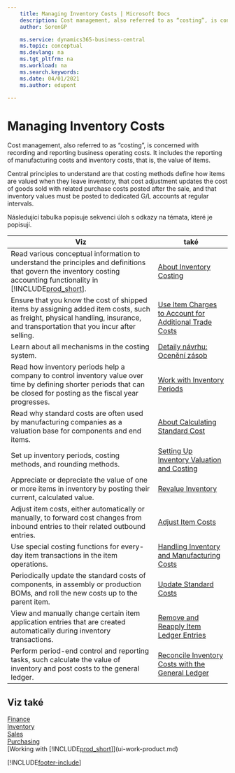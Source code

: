 ```yaml
---
    title: Managing Inventory Costs | Microsoft Docs
    description: Cost management, also referred to as “costing”, is concerned with recording and reporting business operating costs. It includes the reporting of manufacturing costs and inventory costs, that is, the value of items.
    author: SorenGP

    ms.service: dynamics365-business-central
    ms.topic: conceptual
    ms.devlang: na
    ms.tgt_pltfrm: na
    ms.workload: na
    ms.search.keywords:
    ms.date: 04/01/2021
    ms.author: edupont

---
```

# Managing Inventory Costs
Cost management, also referred to as “costing”, is concerned with recording and reporting business operating costs. It includes the reporting of manufacturing costs and inventory costs, that is, the value of items.

Central principles to understand are that costing methods define how items are valued when they leave inventory, that cost adjustment updates the cost of goods sold with related purchase costs posted after the sale, and that inventory values must be posted to dedicated G/L accounts at regular intervals.

Následující tabulka popisuje sekvenci úloh s odkazy na témata, které je popisují.

| **Viz** | **také** |
|------------|-------------|  
| Read various conceptual information to understand the principles and definitions that govern the inventory costing accounting functionality in [!INCLUDE[prod_short](includes/prod_short.md)]. | [About Inventory Costing](finance-learn-about-costing.md) |
| Ensure that you know the cost of shipped items by assigning added item costs, such as freight, physical handling, insurance, and transportation that you incur after selling. | [Use Item Charges to Account for Additional Trade Costs](payables-how-assign-item-charges.md) |
| Learn about all mechanisms in the costing system. | [Detaily návrhu: Ocenění zásob](design-details-inventory-costing.md) |
| Read how inventory periods help a company to control inventory value over time by defining shorter periods that can be closed for posting as the fiscal year progresses. | [Work with Inventory Periods](finance-how-to-work-with-inventory-periods.md) |
| Read why standard costs are often used by manufacturing companies as a valuation base for components and end items. | [About Calculating Standard Cost](finance-about-calculating-standard-cost.md) |
| Set up inventory periods, costing methods, and rounding methods. | [Setting Up Inventory Valuation and Costing](finance-set-up-inventory-valuation-and-costing.md) |
| Appreciate or depreciate the value of one or more items in inventory by posting their current, calculated value. | [Revalue Inventory](inventory-how-revalue-inventory.md) |
| Adjust item costs, either automatically or manually, to forward cost changes from inbound entries to their related outbound entries. | [Adjust Item Costs](inventory-how-adjust-item-costs.md) |
| Use special costing functions for every-day item transactions in the item operations. | [Handling Inventory and Manufacturing Costs](finance-handle-inventory-and-manufacturing-costs.md) |
| Periodically update the standard costs of components, in assembly or production BOMs, and roll the new costs up to the parent item. | [Update Standard Costs](finance-how-to-update-standard-costs.md) |
| View and manually change certain item application entries that are created automatically during inventory transactions. | [Remove and Reapply Item Ledger Entries](finance-how-to-remove-and-reapply-item-entries.md) |
| Perform period-end control and reporting tasks, such calculate the value of inventory and post costs to the general ledger. | [Reconcile Inventory Costs with the General Ledger](finance-how-to-post-inventory-costs-to-the-general-ledger.md) |

## Viz také
[Finance](finance.md)  
[Inventory](inventory-manage-inventory.md)   
[Sales](sales-manage-sales.md)   
[Purchasing](purchasing-manage-purchasing.md)  
[Working with [!INCLUDE[prod_short](includes/prod_short.md)]](ui-work-product.md)


[!INCLUDE[footer-include](includes/footer-banner.md)]